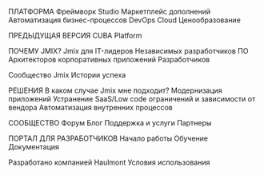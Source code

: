 ПЛАТФОРМА
Фреймворк
Studio
Маркетплейс дополнений
Автоматизация бизнес-процессов
DevOps Cloud
Ценообразование

ПРЕДЫДУЩАЯ ВЕРСИЯ
CUBA Platform

ПОЧЕМУ JMIX?
Jmix для
IT-лидеров
Независимых разработчиков ПО
Архитекторов корпоративных приложений
Разработчиков

Сообщество Jmix
Истории успеха

РЕШЕНИЯ
В каком случае Jmix мне подходит?
Модернизация приложений
Устранение SaaS/Low code ограничений и зависимости от вендора 
Автоматизация внутренних процессов

СООБЩЕСТВО
Форум
Блог
Поддержка и услуги
Партнеры

ПОРТАЛ ДЛЯ РАЗРАБОТЧИКОВ
Начало работы
Обучение
Документация

Разработано компанией Haulmont
Условия использования
